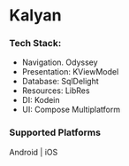 # Kalyan

### Tech Stack:
- Navigation. Odyssey
- Presentation: KViewModel
- Database: SqlDelight
- Resources: LibRes
- DI: Kodein
- UI: Compose Multiplatform

### Supported Platforms
Android | iOS
